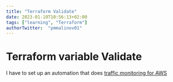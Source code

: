 ```yaml
---
title: "Terraform Validate"
date: 2023-01-10T10:56:13+02:00
tags: ["learning", "Terraform"]
authorTwitter:  "pmmalinov01" 
---
```


# Terraform variable Validate

I have to set up an automation that does [traffic monitoring for AWS](https://aws.amazon.com/premiumsupport/knowledge-center/vpc-packet-loss-latency-gateway/)
